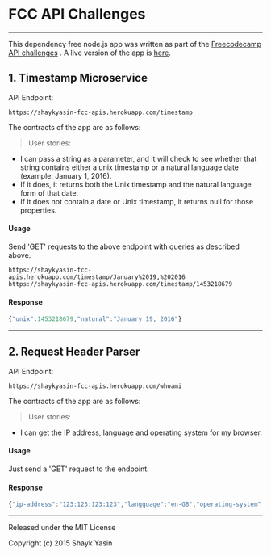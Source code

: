    
# FCC API Challenges
------------------------------

This dependency free node.js app was written as part of the [Freecodecamp API challenges](http://www.freecodecamp.com/map#nested-collapseAPIProjects) . A live version of the app is [here](https://shaykyasin-fcc-apis.herokuapp.com/).

## 1. Timestamp Microservice
API Endpoint:
```
https://shaykyasin-fcc-apis.herokuapp.com/timestamp
```
The contracts of the app are as follows:
> User stories:
 * I can pass a string as a parameter, and it will check to see whether that string contains either a unix timestamp or a natural language date (example: January 1, 2016).
 * If it does, it returns both the Unix timestamp and the natural language form of that date.
 * If it does not contain a date or Unix timestamp, it returns null for those properties.

#### Usage
Send 'GET' requests to the above endpoint with queries as described above.
```
https://shaykyasin-fcc-apis.herokuapp.com/timestamp/January%2019,%202016
https://shaykyasin-fcc-apis.herokuapp.com/timestamp/1453218679

```
#### Response
```js
{"unix":1453218679,"natural":"January 19, 2016"}

```
------------------------------
## 2. Request Header Parser
API Endpoint:
```
https://shaykyasin-fcc-apis.herokuapp.com/whoami

```
The contracts of the app are as follows:
> User stories:
* I can get the IP address, language and operating system for my browser.

#### Usage
Just send a 'GET' request to the endpoint.
#### Response
```js
{"ip-address":"123:123:123:123","langguage":"en-GB","operating-system":"Macintosh; Intel Mac OS X 10_9_5"}
```
------------------------------
Released under the MIT License

Copyright (c) 2015 Shayk Yasin